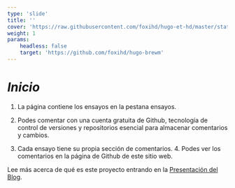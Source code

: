 ```yaml
---
type: 'slide'
title: ''
cover: 'https://raw.githubusercontent.com/foxihd/hugo-et-hd/master/static/svg/flowlines/28.svg'
weight: 1
params:
    headless: false
    target: 'https://github.com/foxihd/hugo-brewm'
---
```


***Inicio***
====================
 1. La página contiene los ensayos en la pestana ensayos.

 2. Podes comentar con una cuenta gratuita de Github, tecnología de control de versiones y repositorios esencial para almacenar comentarios y cambios.
 
 3. Cada ensayo tiene su propia sección de comentarios. 4. Podes ver los comentarios en la página de Github de este sitio web.

Lee más acerca de qué es este proyecto entrando en la [Presentación del Blog](/about/presentacion/).